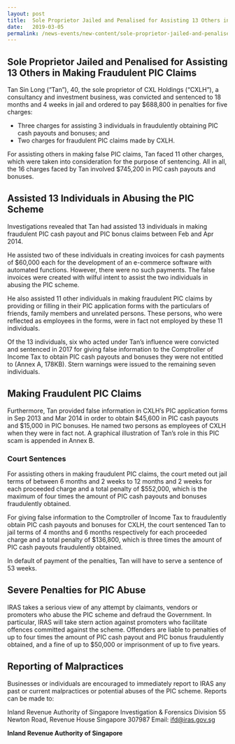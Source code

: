 ```yaml
---
layout: post
title:  Sole Proprietor Jailed and Penalised for Assisting 13 Others in Making Fraudulent PIC Claims
date:   2019-03-05
permalink: /news-events/new-content/sole-proprietor-jailed-and-penalised/
---
```


## Sole Proprietor Jailed and Penalised for Assisting 13 Others in Making Fraudulent PIC Claims

Tan Sin Long (“Tan”), 40, the sole proprietor of CXL Holdings (“CXLH”), a consultancy and investment business, was convicted and sentenced to 18 months and 4 weeks in jail and ordered to pay $688,800 in penalties for five charges:

* Three charges for assisting 3 individuals in fraudulently obtaining PIC cash payouts and bonuses; and
* Two charges for fraudulent PIC claims made by CXLH.

For assisting others in making false PIC claims, Tan faced 11 other charges, which were taken into consideration for the purpose of sentencing. All in all, the 16 charges faced by Tan involved $745,200 in PIC cash payouts and bonuses.  

## Assisted 13 Individuals in Abusing the PIC Scheme

Investigations revealed that Tan had assisted 13 individuals in making fraudulent PIC cash payout and PIC bonus claims between Feb and Apr 2014.

He assisted two of these individuals in creating invoices for cash payments of $60,000 each for the development of an e-commerce software with automated functions. However, there were no such payments. The false invoices were created with wilful intent to assist the two individuals in abusing the PIC scheme.

He also assisted 11 other individuals in making fraudulent PIC claims by providing or filling in their PIC application forms with the particulars of friends, family members and unrelated persons. These persons, who were reflected as employees in the forms, were in fact not employed by these 11 individuals.

Of the 13 individuals, six who acted under Tan’s influence were convicted and sentenced in 2017 for giving false information to the Comptroller of Income Tax to obtain PIC cash payouts and bonuses they were not entitled to (Annex A, 178KB). Stern warnings were issued to the remaining seven individuals.  

## Making Fraudulent PIC Claims

Furthermore, Tan provided false information in CXLH’s PIC application forms in Sep 2013 and Mar 2014 in order to obtain $45,600 in PIC cash payouts and $15,000 in PIC bonuses. He named two persons as employees of CXLH when they were in fact not. A graphical illustration of Tan’s role in this PIC scam is appended in Annex B.  

### Court Sentences

For assisting others in making fraudulent PIC claims, the court meted out jail terms of between 6 months and 2 weeks to 12 months and 2 weeks for each proceeded charge and a total penalty of $552,000, which is the maximum of four times the amount of PIC cash payouts and bonuses fraudulently obtained.

For giving false information to the Comptroller of Income Tax to fraudulently obtain PIC cash payouts and bonuses for CXLH, the court sentenced Tan to jail terms of 4 months and 6 months respectively for each proceeded charge and a total penalty of $136,800, which is three times the amount of PIC cash payouts fraudulently obtained.

In default of payment of the penalties, Tan will have to serve a sentence of 53 weeks.

## Severe Penalties for PIC Abuse

IRAS takes a serious view of any attempt by claimants, vendors or promoters who abuse the PIC scheme and defraud the Government. In particular, IRAS will take stern action against promoters who facilitate offences committed against the scheme. Offenders are liable to penalties of up to four times the amount of PIC cash payout and PIC bonus fraudulently obtained, and a fine of up to $50,000 or imprisonment of up to five years.  

## Reporting of Malpractices

Businesses or individuals are encouraged to immediately report to IRAS any past or current malpractices or potential abuses of the PIC scheme. Reports can be made to:

Inland Revenue Authority of Singapore 
 Investigation & Forensics Division 
 55 Newton Road, Revenue House 
 Singapore 307987 
 Email: <ifd@iras.gov.sg>

**Inland Revenue Authority of Singapore**
